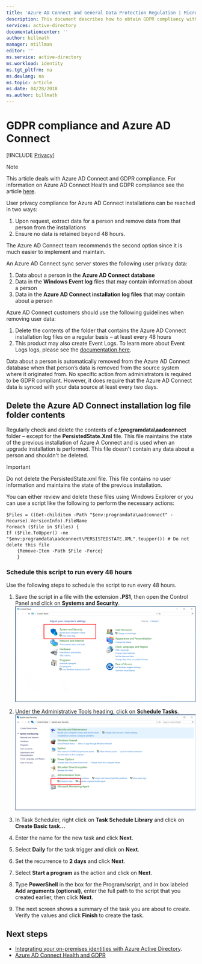 ```yaml
---
title: 'Azure AD Connect and General Data Protection Regulation | Microsoft Docs'
description: This document describes how to obtain GDPR compliancy with Azure AD Connect.
services: active-directory
documentationcenter: ''
author: billmath
manager: mtillman
editor: ''
ms.service: active-directory
ms.workload: identity
ms.tgt_pltfrm: na
ms.devlang: na
ms.topic: article
ms.date: 04/28/2018
ms.author: billmath
---
```


# GDPR compliance and Azure AD Connect 

[!INCLUDE [Privacy](../../../includes/gdpr-intro-sentence.md)]

>[!NOTE] 
>This article deals with Azure AD Connect and GDPR compliance.  For information on Azure AD Connect Health and GDPR compliance see the article [here](../../active-directory/connect-health/active-directory-aadconnect-health-gdpr.md).

User privacy compliance for Azure AD Connect installations can be reached in two ways:

1.	Upon request, extract data for a person and remove data from that person from the installations
2.	Ensure no data is retained beyond 48 hours.

The Azure AD Connect team recommends the second option since it is much easier to implement and maintain.

An Azure AD Connect sync server stores the following user privacy data:
1.	Data about a person in the **Azure AD Connect database**
2.	Data in the **Windows Event log** files that may contain information about a person
3.	Data in the **Azure AD Connect installation log files** that may contain about a person

Azure AD Connect customers should use the following guidelines when removing user data:
1.	Delete the contents of the folder that contains the Azure AD Connect installation log files on a regular basis – at least every 48 hours
2.	This product may also create Event Logs.  To learn more about Event Logs logs, please see the [documentation here](https://msdn.microsoft.com/library/windows/desktop/aa385780.aspx).

Data about a person is automatically removed from the Azure AD Connect database when that person’s data is removed from the source system where it originated from. No specific action from administrators is required to be GDPR compliant.  However, it does require that the Azure AD Connect data is synced with your data source at least every two days.

## Delete the Azure AD Connect installation log file folder contents
Regularly check and delete the contents of **c:\programdata\aadconnect** folder – except for the **PersistedState.Xml** file. This file maintains the state of the previous installation of Azure A Connect and is used when an upgrade installation is performed. This file doesn't contain any data about a person and shouldn't be deleted.

>[!IMPORTANT]
>Do not delete the PersistedState.xml file.  This file contains no user information and maintains the state of the previous installation.

You can either review and delete these files using Windows Explorer or you can use a script like the following to perform the necessary actions:


```
$Files = ((Get-childitem -Path "$env:programdata\aadconnect" -Recurse).VersionInfo).FileName
Foreach ($file in $files) {
If ($File.ToUpper() -ne "$env:programdata\aadconnect\PERSISTEDSTATE.XML".toupper()) # Do not delete this file
    {Remove-Item -Path $File -Force}
    } 
```

### Schedule this script to run every 48 hours
Use the following steps to schedule the script to run every 48 hours.

1.	Save the script in a file with the extension **&#46;PS1**, then open the Control Panel and click on **Systems and Security**.
    ![System](media\active-directory-aadconnect-gdpr\gdpr2.png)

2.	Under the Administrative Tools heading, click on **Schedule Tasks**.
    ![Task](media\active-directory-aadconnect-gdpr\gdpr3.png)
3.	In Task Scheduler, right click on **Task Schedule Library** and click on **Create Basic task…**
4.	Enter the name for the new task and click **Next**.
5.	Select **Daily** for the task trigger and click on **Next**.
6.	Set the recurrence to **2 days** and click **Next**.
7.	Select **Start a program** as the action and click on **Next**.
8.	Type **PowerShell** in the box for the Program/script, and in box labeled **Add arguments (optional)**, enter the full path to the script that you created earlier, then click **Next**.
9.	The next screen shows a summary of the task you are about to create. Verify the values and click **Finish** to create the task.



## Next steps
- [Integrating your on-premises identities with Azure Active Directory](active-directory-aadconnect.md).
- [Azure AD Connect Health and GDPR](../../active-directory/connect-health/active-directory-aadconnect-health-gdpr.md)
